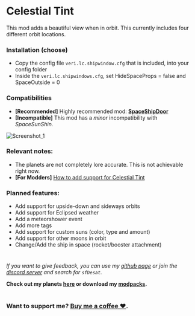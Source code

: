 # Celestial Tint
This mod adds a beautiful view when in orbit. This currently includes four different orbit locations.  
### Installation (choose)
- Copy the config file `veri.lc.shipwindow.cfg` that is included, into your config folder
- Inside the `veri.lc.shipwindows.cfg`, set HideSpaceProps = false and SpaceOutside = 0
### Compatibilities
- **[Recommended]** Highly recommended mod: **[SpaceShipDoor](https://thunderstore.io/c/lethal-company/p/Wolf11221/SpaceShipDoor/)**
- **[Incompatible]** This mod has a *minor* incompatibility with *SpaceSunShin.* 
  
![Screenshot_1](https://raw.githubusercontent.com/sfDesat/Celestial-Tint/main/Screenshots/Desert.png "Desert")
  
### Relevant notes:  
- The planets are not completely lore accurate. This is not achievable right now.
- **[For Modders]** [How to add support for Celestial Tint](https://github.com/sfDesat/Celestial-Tint/wiki/Adding-support-for-Celestial-Tint)
  
### Planned features:
- Add support for upside-down and sideways orbits
- Add support for Eclipsed weather
- Add a meteorshower event
- Add more tags
- Add support for custom suns (color, type and amount)
- Add support for other moons in orbit
- Change/Add the ship in space (rocket/booster attachment)
# 
  
_If you want to give feedback, you can use my [github page](https://github.com/sfDesat/Aquatis/issues) or join the [discord server](https://discord.gg/lcmod) and search for `sfDesat`._

**Check out my planets [here](https://thunderstore.io/c/lethal-company/p/sfDesat/) or download my [modpacks](https://thunderstore.io/c/lethal-company/p/sfDesat/?section=modpacks).**
#
### Want to support me? [Buy me a coffee ❤️](https://www.buymeacoffee.com/sfdesat).
